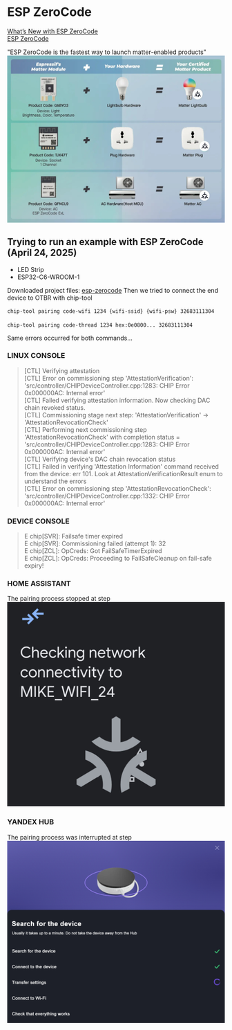 # ESP ZeroCode
[What’s New with ESP ZeroCode](https://developer.espressif.com/blog/whats-new-with-esp-zerocode/)  
[ESP ZeroCode](https://zerocode.espressif.com/)  

"ESP ZeroCode is the fastest way to launch matter-enabled products"  
![](esp-zerocode/esp-zerocode.jpg)  

## Trying to run an example with ESP ZeroCode (April 24, 2025)
- LED Strip
- ESP32-C6-WROOM-1

Downloaded project files: [esp-zerocode](esp-zerocode/XJBUMXDMVPVMNNHO9AQMEY/ESP%20ZeroCode_XJBUMXDMVPVMNNHO9AQMEY_test)
Then we tried to connect the end device to OTBR with chip-tool  
~~~
chip-tool pairing code-wifi 1234 {wifi-ssid} {wifi-psw} 32683111304

chip-tool pairing code-thread 1234 hex:0e0800... 32683111304
~~~
Same errors occurred for both commands...  

### LINUX CONSOLE
> [CTL] Verifying attestation  
> [CTL] Error on commissioning step 'AttestationVerification': 'src/controller/CHIPDeviceController.cpp:1283: CHIP Error 0x000000AC: Internal error'  
> [CTL] Failed verifying attestation information. Now checking DAC chain revoked status.  
> [CTL] Commissioning stage next step: 'AttestationVerification' -> 'AttestationRevocationCheck'  
> [CTL] Performing next commissioning step 'AttestationRevocationCheck' with completion status = 'src/controller/CHIPDeviceController.cpp:1283: CHIP Error 0x000000AC: Internal error'  
> [CTL] Verifying device's DAC chain revocation status  
> [CTL] Failed in verifying 'Attestation Information' command received from the device: err 101. Look at AttestationVerificationResult enum to understand the errors  
> [CTL] Error on commissioning step 'AttestationRevocationCheck': 'src/controller/CHIPDeviceController.cpp:1332: CHIP Error 0x000000AC: Internal error'  

### DEVICE CONSOLE
> E chip[SVR]: Failsafe timer expired  
> E chip[SVR]: Commissioning failed (attempt 1): 32  
> E chip[ZCL]: OpCreds: Got FailSafeTimerExpired  
> E chip[ZCL]: OpCreds: Proceeding to FailSafeCleanup on fail-safe expiry!  

### HOME ASSISTANT
The pairing process stopped at step
![](../images/ha/add_matter_device_09.jpg)  


### YANDEX HUB
The pairing process was interrupted at step  
![](../images/yandex/yandex-hub-matter-pairing.png)  
